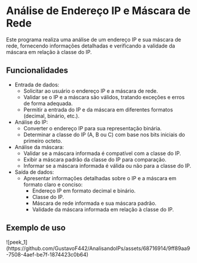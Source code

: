 <h1>Análise de Endereço IP e Máscara de Rede</h1>

<p>Este programa realiza uma análise de um endereço IP e sua máscara de rede, fornecendo informações detalhadas e verificando a validade da máscara em relação à classe do IP.</p>

<h2>Funcionalidades</h2>

* Entrada de dados:
    * Solicitar ao usuário o endereço IP e a máscara de rede.
    * Validar se o IP e a máscara são válidos, tratando exceções e erros de forma adequada.
    * Permitir a entrada do IP e da máscara em diferentes formatos (decimal, binário, etc.).
* Análise do IP:
    * Converter o endereço IP para sua representação binária.
    * Determinar a classe do IP (A, B ou C) com base nos bits iniciais do primeiro octeto.
* Análise da máscara:
    * Validar se a máscara informada é compatível com a classe do IP.
    * Exibir a máscara padrão da classe do IP para comparação.
    * Informar se a máscara informada é válida ou não para a classe do IP.
* Saída de dados:
    * Apresentar informações detalhadas sobre o IP e a máscara em formato claro e conciso:
        * Endereço IP em formato decimal e binário.
        * Classe do IP.
        * Máscara de rede informada e sua máscara padrão.
        * Validade da máscara informada em relação à classe do IP.

<h2>Exemplo de uso</h2>
![peek_1](https://github.com/GustavoF442/AnalisandoIPs/assets/68716914/9ff89aa9-7508-4aef-be7f-1874423c0b64)



